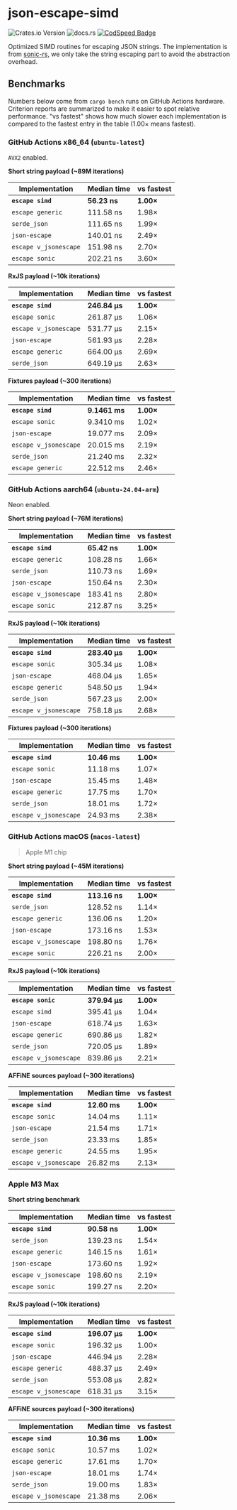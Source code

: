 # json-escape-simd

![Crates.io Version](https://img.shields.io/crates/v/json-escape-simd)
![docs.rs](https://img.shields.io/docsrs/json-escape-simd)
[![CodSpeed Badge](https://img.shields.io/endpoint?url=https://codspeed.io/badge.json)](https://codspeed.io/napi-rs/json-escape-simd)

Optimized SIMD routines for escaping JSON strings. The implementation is from [sonic-rs](https://github.com/cloudwego/sonic-rs), we only take the string escaping part to avoid the abstraction overhead.

## Benchmarks

Numbers below come from `cargo bench` runs on GitHub Actions hardware. Criterion reports are summarized to make it easier to spot relative performance. "vs fastest" shows how much slower each implementation is compared to the fastest entry in the table (1.00× means fastest).

### GitHub Actions x86_64 (`ubuntu-latest`)

`AVX2` enabled.

**Short string payload (~89M iterations)**

| Implementation        | Median time  | vs fastest |
| --------------------- | ------------ | ---------- |
| **`escape simd`**     | **56.23 ns** | **1.00×**  |
| `escape generic`      | 111.58 ns    | 1.98×      |
| `serde_json`          | 111.65 ns    | 1.99×      |
| `json-escape`         | 140.01 ns    | 2.49×      |
| `escape v_jsonescape` | 151.98 ns    | 2.70×      |
| `escape sonic`        | 202.21 ns    | 3.60×      |

**RxJS payload (~10k iterations)**

| Implementation        | Median time   | vs fastest |
| --------------------- | ------------- | ---------- |
| **`escape simd`**     | **246.84 µs** | **1.00×**  |
| `escape sonic`        | 261.87 µs     | 1.06×      |
| `escape v_jsonescape` | 531.77 µs     | 2.15×      |
| `json-escape`         | 561.93 µs     | 2.28×      |
| `escape generic`      | 664.00 µs     | 2.69×      |
| `serde_json`          | 649.19 µs     | 2.63×      |

**Fixtures payload (~300 iterations)**

| Implementation        | Median time   | vs fastest |
| --------------------- | ------------- | ---------- |
| **`escape simd`**     | **9.1461 ms** | **1.00×**  |
| `escape sonic`        | 9.3410 ms     | 1.02×      |
| `json-escape`         | 19.077 ms     | 2.09×      |
| `escape v_jsonescape` | 20.015 ms     | 2.19×      |
| `serde_json`          | 21.240 ms     | 2.32×      |
| `escape generic`      | 22.512 ms     | 2.46×      |

### GitHub Actions aarch64 (`ubuntu-24.04-arm`)

Neon enabled.

**Short string payload (~76M iterations)**

| Implementation        | Median time  | vs fastest |
| --------------------- | ------------ | ---------- |
| **`escape simd`**     | **65.42 ns** | **1.00×**  |
| `escape generic`      | 108.28 ns    | 1.66×      |
| `serde_json`          | 110.73 ns    | 1.69×      |
| `json-escape`         | 150.64 ns    | 2.30×      |
| `escape v_jsonescape` | 183.41 ns    | 2.80×      |
| `escape sonic`        | 212.87 ns    | 3.25×      |

**RxJS payload (~10k iterations)**

| Implementation        | Median time   | vs fastest |
| --------------------- | ------------- | ---------- |
| **`escape simd`**     | **283.40 µs** | **1.00×**  |
| `escape sonic`        | 305.34 µs     | 1.08×      |
| `json-escape`         | 468.04 µs     | 1.65×      |
| `escape generic`      | 548.50 µs     | 1.94×      |
| `serde_json`          | 567.23 µs     | 2.00×      |
| `escape v_jsonescape` | 758.18 µs     | 2.68×      |

**Fixtures payload (~300 iterations)**

| Implementation        | Median time  | vs fastest |
| --------------------- | ------------- | ---------- |
| **`escape simd`**     | **10.46 ms** | **1.00×**  |
| `escape sonic`        | 11.18 ms     | 1.07×      |
| `json-escape`         | 15.45 ms     | 1.48×      |
| `escape generic`      | 17.75 ms     | 1.70×      |
| `serde_json`          | 18.01 ms     | 1.72×      |
| `escape v_jsonescape` | 24.93 ms     | 2.38×      |

### GitHub Actions macOS (`macos-latest`)

> Apple M1 chip

**Short string payload (~45M iterations)**

| Implementation        | Median time   | vs fastest |
| --------------------- | ------------- | ---------- |
| **`escape simd`**     | **113.16 ns** | **1.00×**  |
| `serde_json`          | 128.52 ns     | 1.14×      |
| `escape generic`      | 136.06 ns     | 1.20×      |
| `json-escape`         | 173.16 ns     | 1.53×      |
| `escape v_jsonescape` | 198.80 ns     | 1.76×      |
| `escape sonic`        | 226.21 ns     | 2.00×      |

**RxJS payload (~10k iterations)**

| Implementation        | Median time   | vs fastest |
| --------------------- | ------------- | ---------- |
| **`escape sonic`**    | **379.94 µs** | **1.00×**  |
| `escape simd`         | 395.41 µs     | 1.04×      |
| `json-escape`         | 618.74 µs     | 1.63×      |
| `escape generic`      | 690.86 µs     | 1.82×      |
| `serde_json`          | 720.05 µs     | 1.89×      |
| `escape v_jsonescape` | 839.86 µs     | 2.21×      |

**AFFiNE sources payload (~300 iterations)**

| Implementation        | Median time  | vs fastest |
| --------------------- | ------------ | ---------- |
| **`escape simd`**     | **12.60 ms** | **1.00×**  |
| `escape sonic`        | 14.04 ms     | 1.11×      |
| `json-escape`         | 21.54 ms     | 1.71×      |
| `serde_json`          | 23.33 ms     | 1.85×      |
| `escape generic`      | 24.55 ms     | 1.95×      |
| `escape v_jsonescape` | 26.82 ms     | 2.13×      |

### Apple M3 Max

**Short string benchmark**

| Implementation        | Median time   | vs fastest |
| --------------------- | ------------- | ---------- |
| **`escape simd`**     | **90.58 ns**  | **1.00×**  |
| `serde_json`          | 139.23 ns     | 1.54×      |
| `escape generic`      | 146.15 ns     | 1.61×      |
| `json-escape`         | 173.60 ns     | 1.92×      |
| `escape v_jsonescape` | 198.60 ns     | 2.19×      |
| `escape sonic`        | 199.27 ns     | 2.20×      |

**RxJS payload (~10k iterations)**

| Implementation        | Median time   | vs fastest |
| --------------------- | ------------- | ---------- |
| **`escape simd`**     | **196.07 µs** | **1.00×**  |
| `escape sonic`        | 196.32 µs     | 1.00×      |
| `json-escape`         | 446.94 µs     | 2.28×      |
| `escape generic`      | 488.37 µs     | 2.49×      |
| `serde_json`          | 553.08 µs     | 2.82×      |
| `escape v_jsonescape` | 618.31 µs     | 3.15×      |

**AFFiNE sources payload (~300 iterations)**

| Implementation        | Median time  | vs fastest |
| --------------------- | ------------ | ---------- |
| **`escape simd`**     | **10.36 ms** | **1.00×**  |
| `escape sonic`        | 10.57 ms     | 1.02×      |
| `escape generic`      | 17.61 ms     | 1.70×      |
| `json-escape`         | 18.01 ms     | 1.74×      |
| `serde_json`          | 19.00 ms     | 1.83×      |
| `escape v_jsonescape` | 21.38 ms     | 2.06×      |

